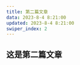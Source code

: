 ```yaml
---
title: 第二篇文章
data: 2023-8-4 8:21:00
updated: 2023-8-4 8:21:00
swiper_index: 2
---
```

## 这是第二篇文章